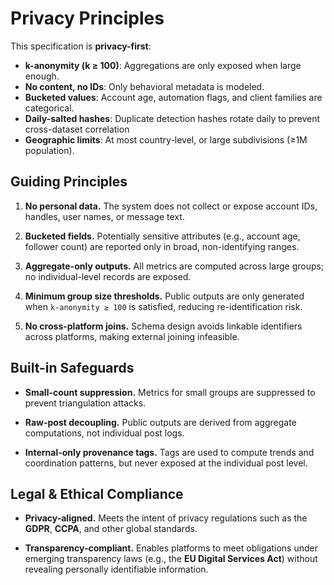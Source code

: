 # Privacy Principles

This specification is **privacy-first**:

- **k-anonymity (k ≥ 100)**: Aggregations are only exposed when large enough.
- **No content, no IDs**: Only behavioral metadata is modeled.
- **Bucketed values**: Account age, automation flags, and client families are categorical.
- **Daily-salted hashes**: Duplicate detection hashes rotate daily to prevent cross-dataset correlation
- **Geographic limits**: At most country-level, or large subdivisions (≥1M population).


## Guiding Principles

1. **No personal data.**
   The system does not collect or expose account IDs, handles, user names, or message text.

2. **Bucketed fields.**
   Potentially sensitive attributes (e.g., account age, follower count) are reported only in broad, non-identifying ranges.

3. **Aggregate-only outputs.**
   All metrics are computed across large groups; no individual-level records are exposed.

4. **Minimum group size thresholds.**
   Public outputs are only generated when `k-anonymity ≥ 100` is satisfied, reducing re-identification risk.

5. **No cross-platform joins.**
   Schema design avoids linkable identifiers across platforms, making external joining infeasible.

## Built-in Safeguards

- **Small-count suppression.**
  Metrics for small groups are suppressed to prevent triangulation attacks.

- **Raw-post decoupling.**
  Public outputs are derived from aggregate computations, not individual post logs.

- **Internal-only provenance tags.**
  Tags are used to compute trends and coordination patterns, but never exposed at the individual post level.

## Legal & Ethical Compliance

- **Privacy-aligned.**
  Meets the intent of privacy regulations such as the **GDPR**, **CCPA**, and other global standards.

- **Transparency-compliant.**
  Enables platforms to meet obligations under emerging transparency laws (e.g., the **EU Digital Services Act**) without revealing personally identifiable information.

